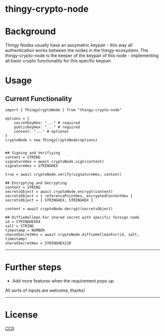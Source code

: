 # thingy-crypto-node 

# Background
Thingy Nodes usually have an assymetric keypair - this way all authentication works between the nodes in the thingy-ecosystem.
The thingy-crypto-node is the keeper of the keypair of this node - implementing all basic crypto functionality for this specific keypair.

# Usage
Current Functionality
---------------------
```coffescript
import { ThingyCryptoNode } from "thingy-crypto-node"

options = {
    secretKeyHex: "..." # required
    publicKeyHex: "..." # required
    context: "..." # optional
}
cryptoNode = new ThingyCryptoNode(options)


## Signing and Verifiying
content = STRING
signatureHex = await cryptoNode.sign(content)
signatureHex = STRINGHEX

true = await cryptoNode.verify(signatureHex, content)

## Encrypting and Decrypting
content = STRING
secretsObject = await cryptoNode.encrypt(content)
secretsObject = { referencePointHex, encryptedContentHex }
secretsObject = { STRINGHEX, STRINGHEX }

content = await cryptoNode.decrypt(secretsObject)

## DiffieHellman For shared secret with specific foreign node
id = STRINGHEX64
salt = STRING
timestamp = NUMBER
sharedSecretHex = await cryptoNode.diffieHellmanFor(id, salt, timestamp)
sharedSecretHex = STRINGHEX128

```

---

# Further steps

- Add more features when the requirement pops up.


All sorts of inputs are welcome, thanks!

---

# License
[CC0](https://creativecommons.org/publicdomain/zero/1.0/)

